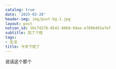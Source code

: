 ```yaml
---
catalog: true
date: '2025-03-20'
header-img: img/post-bg-1.jpg
layout: post
notion_id: 1bc7d276-8542-80b0-9dae-e769b401a7ef
subtitle: 加了个班
tags:
- 生活
title: 今天下班了
---
```


说话这个那个